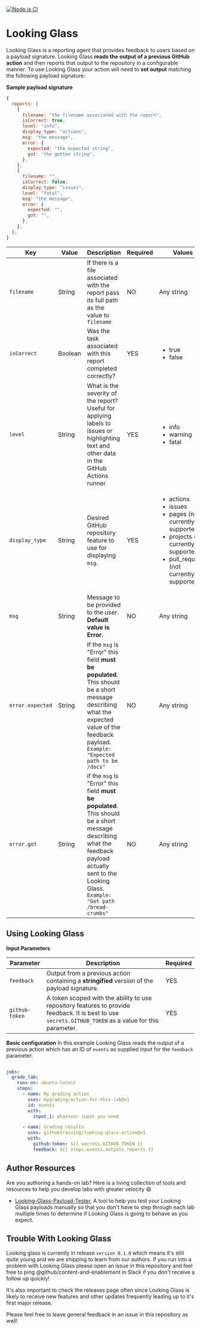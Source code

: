 [![Node.js CI](https://github.com/githubtraining/looking-glass-action/actions/workflows/node.js.yml/badge.svg?branch=main)](https://github.com/githubtraining/looking-glass-action/actions/workflows/node.js.yml)

# Looking Glass

Looking Glass is a reporting agent that provides feedback to users based on a payload signature. Looking Glass **reads the output of a previous GitHub action** and then reports that output to the repository in a configurable manner. To use Looking Glass your action will need to **set output** matching the following payload signature:

**Sample payload signature**

```javascript
{
  reports: [
    {
      filename: "the filename associated with the report",
      isCorrect: true,
      level: "info",
      display_type: "actions",
      msg: "the message",
      error: {
        expected: "the expected string",
        got: "the gotten string",
      },
    },
    {
      filename: "",
      isCorrect: false,
      display_type: "issues",
      level: "fatal",
      msg: "the message",
      error: {
        expected: "",
        got: "",
      },
    },
  ];
}
```

| Key              | Value   | Description                                                                                                                                                                                           | Required | Values                                                                                                                                                                      |
| ---------------- | ------- | ----------------------------------------------------------------------------------------------------------------------------------------------------------------------------------------------------- | -------- | --------------------------------------------------------------------------------------------------------------------------------------------------------------------------- |
| `filename`       | String  | If there is a file associated with the report pass its full path as the value to `filename`                                                                                                           | NO       | Any string                                                                                                                                                                  |
| `isCorrect`      | Boolean | Was the task associated with this report completed correctly?                                                                                                                                         | YES      | <ul><li>true</li><li>false</li></ul>                                                                                                                                        |
| `level`          | String  | What is the severity of the report? Useful for applying labels to issues or highlighting text and other data in the GitHub Actions runner                                                             | YES      | <ul><li>info</li><li>warning</li><li>fatal</li></ul>                                                                                                                        |
| `display_type`   | String  | Desired GitHub repository feature to use for displaying `msg`.                                                                                                                                        | YES      | <ul><li>actions</li><li>issues</li><li>pages (not currently supported)</li><li>projects (not currently supported)</li><li>pull_requests (not currently supported)</li></ul> |
| `msg`            | String  | Message to be provided to the user. **Default value is Error**.                                                                                                                                       | NO       | Any string                                                                                                                                                                  |
| `error.expected` | String  | If the `msg` is "Error" this field **must be populated**. This should be a short message describing what the expected value of the feedback payload. `Example: "Expected path to be /docs"`           | NO       | Any string                                                                                                                                                                  |
| `error.got`      | String  | if the `msg` is "Error" this field **must be populated**. This should be a short message describing what the feedback payload actually sent to the Looking Glass. `Example: "Got path /bread-crumbs"` | NO       | Any string                                                                                                                                                                  |

## Using Looking Glass

**Input Parameters**

| Parameter      | Description                                                                                                                                             | Required |
| -------------- | ------------------------------------------------------------------------------------------------------------------------------------------------------- | -------- |
| `feedback`     | Output from a previous action containing a **stringified** version of the payload signature.                                                            | YES      |
| `github-token` | A token scoped with the ability to use repository features to provide feedback. It is best to use `secrets.GITHUB_TOKEN` as a value for this parameter. | YES      |

**Basic configuration**
In this example Looking Glass reads the output of a previous action which has an ID of `events` as supplied input for the `feedback` parameter.

```yaml

jobs:
  grade_lab:
    runs-on: ubuntu-latest
    steps:
      - name: My grading action
        uses: mygrading/action-for-this-lab@v1
        id: events
        with:
          input_1: whatever input you need

      - name: Grading results
        uses: githubtraining/looking-glass-action@v1
        with:
          github-token: ${{ secrets.GITHUB_TOKEN }}
          feedback: ${{ steps.events.outputs.reports }}

```

## Author Resources

Are you authoring a hands-on lab? Here is a living collection of tools and resources to help you develop labs with greater velocity 😄

- [Looking-Glass-Payload-Tester](https://github.com/githubtraining/looking-glass-payload-tester), A tool to help you test your Looking Glass payloads manually so that you don't have to step through each lab multiple times to determine if Looking Glass is going to behave as you expect.

## Trouble With Looking Glass

Looking glass is currently in release `version 0.1.0` which means it's still quite young and we are shipping to learn from our authors. If you run into a problem with Looking Glass please open an issue in this repository and feel free to ping @github/content-and-enablement in Slack if you don't receive a follow up quickly!

It's also important to check the releases page often since Looking Glass is likely to receive new features and other updates frequently leading up to it's first major release.

Please feel free to leave general feedback in an issue in this repository as well!
